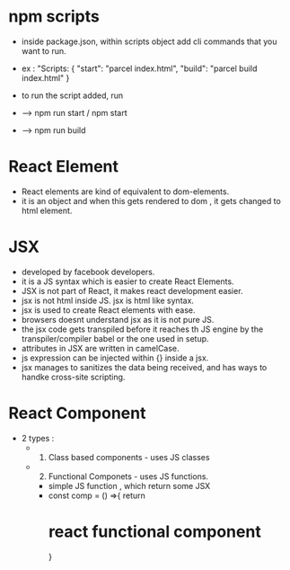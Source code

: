 # npm scripts

- inside package.json, within scripts object add cli commands that you want to run.
- ex : "Scripts: {
    "start": "parcel index.html",
    "build": "parcel build index.html"
  }

- to run the script added, run 
- --> npm run start / npm start 
- --> npm run  build


# React Element
- React elements are kind of equivalent to dom-elements.
- it is an object and when this gets rendered to dom , it gets changed to html element.

# JSX
- developed by facebook developers.
- it is a JS syntax which is easier to create React Elements.
- JSX is not part of React, it makes react development easier.
- jsx is not html inside JS. jsx is html like syntax.
- jsx is used to create React elements with ease.
- browsers doesnt understand jsx as it is not pure JS.
- the jsx code gets transpiled before it reaches th JS engine by the transpiler/compiler babel or the one used in setup.
- attributes in JSX are written in camelCase.
- js expression can be injected within {} inside a jsx.
- jsx manages to sanitizes the data being received, and has ways to handke cross-site scripting.
  
# React Component
- 2 types :
  - 1. Class based components - uses JS classes
  - 2. Functional Componets - uses JS functions.
      - simple JS function , which return some JSX
      - const comp = () =>{
            return <h1>react functional component</h1>
        }